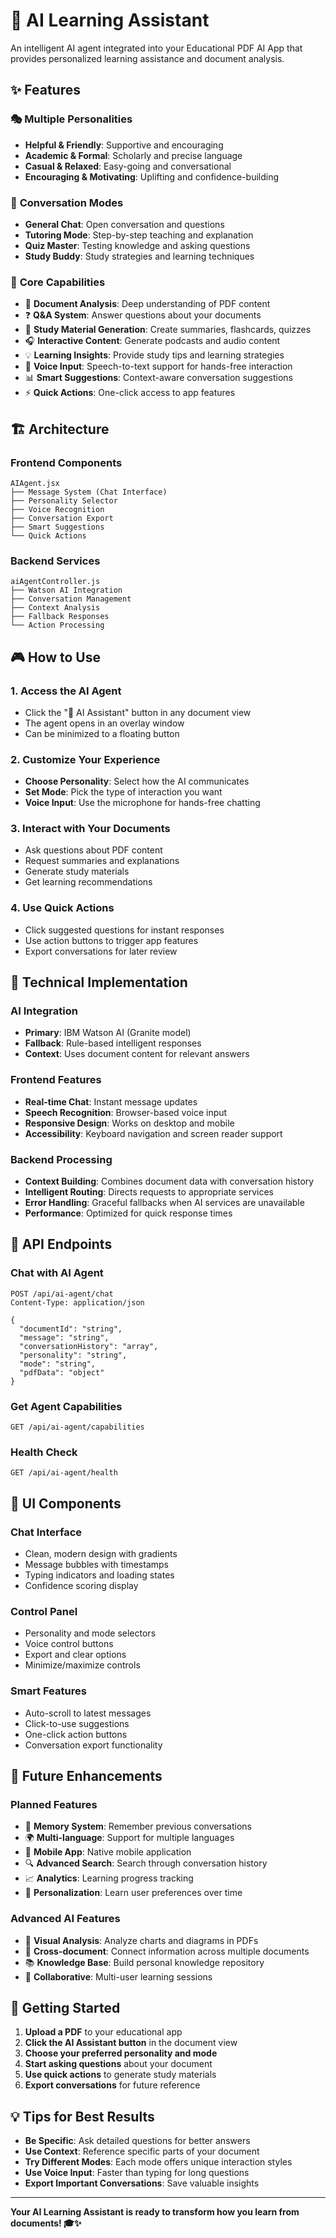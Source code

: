 # 🤖 AI Learning Assistant

An intelligent AI agent integrated into your Educational PDF AI App that provides personalized learning assistance and document analysis.

## ✨ Features

### 🎭 **Multiple Personalities**
- **Helpful & Friendly**: Supportive and encouraging
- **Academic & Formal**: Scholarly and precise language  
- **Casual & Relaxed**: Easy-going and conversational
- **Encouraging & Motivating**: Uplifting and confidence-building

### 🎯 **Conversation Modes**
- **General Chat**: Open conversation and questions
- **Tutoring Mode**: Step-by-step teaching and explanation
- **Quiz Master**: Testing knowledge and asking questions
- **Study Buddy**: Study strategies and learning techniques

### 🚀 **Core Capabilities**
- 📖 **Document Analysis**: Deep understanding of PDF content
- ❓ **Q&A System**: Answer questions about your documents
- 📝 **Study Material Generation**: Create summaries, flashcards, quizzes
- 🎧 **Interactive Content**: Generate podcasts and audio content
- 💡 **Learning Insights**: Provide study tips and learning strategies
- 🎤 **Voice Input**: Speech-to-text support for hands-free interaction
- 📊 **Smart Suggestions**: Context-aware conversation suggestions
- ⚡ **Quick Actions**: One-click access to app features

## 🏗️ **Architecture**

### **Frontend Components**
```
AIAgent.jsx
├── Message System (Chat Interface)
├── Personality Selector 
├── Voice Recognition
├── Conversation Export
├── Smart Suggestions
└── Quick Actions
```

### **Backend Services**
```
aiAgentController.js
├── Watson AI Integration
├── Conversation Management
├── Context Analysis
├── Fallback Responses
└── Action Processing
```

## 🎮 **How to Use**

### **1. Access the AI Agent**
- Click the "🤖 AI Assistant" button in any document view
- The agent opens in an overlay window
- Can be minimized to a floating button

### **2. Customize Your Experience**
- **Choose Personality**: Select how the AI communicates
- **Set Mode**: Pick the type of interaction you want
- **Voice Input**: Use the microphone for hands-free chatting

### **3. Interact with Your Documents**
- Ask questions about PDF content
- Request summaries and explanations
- Generate study materials
- Get learning recommendations

### **4. Use Quick Actions**
- Click suggested questions for instant responses
- Use action buttons to trigger app features
- Export conversations for later review

## 🔧 **Technical Implementation**

### **AI Integration**
- **Primary**: IBM Watson AI (Granite model)
- **Fallback**: Rule-based intelligent responses
- **Context**: Uses document content for relevant answers

### **Frontend Features**
- **Real-time Chat**: Instant message updates
- **Speech Recognition**: Browser-based voice input
- **Responsive Design**: Works on desktop and mobile
- **Accessibility**: Keyboard navigation and screen reader support

### **Backend Processing**
- **Context Building**: Combines document data with conversation history
- **Intelligent Routing**: Directs requests to appropriate services
- **Error Handling**: Graceful fallbacks when AI services are unavailable
- **Performance**: Optimized for quick response times

## 📡 **API Endpoints**

### **Chat with AI Agent**
```http
POST /api/ai-agent/chat
Content-Type: application/json

{
  "documentId": "string",
  "message": "string", 
  "conversationHistory": "array",
  "personality": "string",
  "mode": "string",
  "pdfData": "object"
}
```

### **Get Agent Capabilities**
```http
GET /api/ai-agent/capabilities
```

### **Health Check**
```http
GET /api/ai-agent/health
```

## 🎨 **UI Components**

### **Chat Interface**
- Clean, modern design with gradients
- Message bubbles with timestamps
- Typing indicators and loading states
- Confidence scoring display

### **Control Panel**
- Personality and mode selectors
- Voice control buttons
- Export and clear options
- Minimize/maximize controls

### **Smart Features**
- Auto-scroll to latest messages
- Click-to-use suggestions
- One-click action buttons
- Conversation export functionality

## 🔮 **Future Enhancements**

### **Planned Features**
- 🧠 **Memory System**: Remember previous conversations
- 🌍 **Multi-language**: Support for multiple languages
- 📱 **Mobile App**: Native mobile application
- 🔍 **Advanced Search**: Search through conversation history
- 📈 **Analytics**: Learning progress tracking
- 🎯 **Personalization**: Learn user preferences over time

### **Advanced AI Features**
- 🎨 **Visual Analysis**: Analyze charts and diagrams in PDFs
- 🔗 **Cross-document**: Connect information across multiple documents
- 📚 **Knowledge Base**: Build personal knowledge repository
- 🤝 **Collaborative**: Multi-user learning sessions

## 🚀 **Getting Started**

1. **Upload a PDF** to your educational app
2. **Click the AI Assistant button** in the document view
3. **Choose your preferred personality and mode**
4. **Start asking questions** about your document
5. **Use quick actions** to generate study materials
6. **Export conversations** for future reference

## 💡 **Tips for Best Results**

- **Be Specific**: Ask detailed questions for better answers
- **Use Context**: Reference specific parts of your document
- **Try Different Modes**: Each mode offers unique interaction styles
- **Use Voice Input**: Faster than typing for long questions
- **Export Important Conversations**: Save valuable insights

---

**Your AI Learning Assistant is ready to transform how you learn from documents! 🎓✨**
